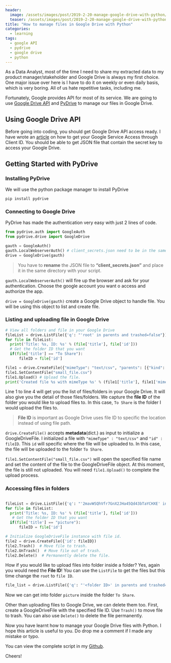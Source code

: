 ```yaml
---
header:
  image: /assets/images/post/2019-2-20-manage-google-drive-with-python/cover-photo.jpg
  teaser: /assets/images/post/2019-2-20-manage-google-drive-with-python/cover-photo.jpg
title: "How to manage files in Google Drive with Python"
categories:
  - learning
tags:
  - google API
  - pydrive
  - google drive
  - python
---
```


As a Data Analyst, most of the time I need to share my extracted data to my product manager/stakeholder and Google Drive is always my first choice. One major issue over here is I have to do it on weekly or even daily basis, which is very boring. All of us hate repetitive tasks, including me.


Fortunately, Google provides API for most of its service. We are going to use [Google Drive API](https://developers.google.com/drive/) and [PyDrive](https://pythonhosted.org/PyDrive/) to manage our files in Google Drive.


## Using Google Drive API

Before going into coding, you should get Google Drive API access ready. I have wrote an [article](https://chingjunetao.github.io//learning/simple-way-to-access-google-api/) on how to get your Google Service Access through Client ID. You should be able to get JSON file that contain the secret key to access your Google Drive.


## Getting Started with PyDrive

### Installing PyDrive
We will use the python package manager to install PyDrive

```
pip install pydrive
```

### Connecting to Google Drive
PyDrive has made the authentication very easy with just 2 lines of code.

```python
from pydrive.auth import GoogleAuth
from pydrive.drive import GoogleDrive

gauth = GoogleAuth()
gauth.LocalWebserverAuth() # client_secrets.json need to be in the same directory as the script
drive = GoogleDrive(gauth)
```

> You have to **rename** the JSON file to **“client_secrets.json”** and place it in the same directory with your script.

`gauth.LocalWebserverAuth()` will fire up the browser and ask for your authentication. Choose the google account you want o access and authorize the app.

`drive = GoogleDrive(gauth)` create a Google Drive object to handle file. You will be using this object to list and create file.


### Listing and uploading file in Google Drive

```python
# View all folders and file in your Google Drive
fileList = drive.ListFile({'q': "'root' in parents and trashed=false"}).GetList()
for file in fileList:
  print('Title: %s, ID: %s' % (file['title'], file['id']))
  # Get the folder ID that you want
  if(file['title'] == "To Share"):
      fileID = file['id']

file1 = drive.CreateFile({"mimeType": "text/csv", "parents": [{"kind": "drive#fileLink", "id": fileID}]})
file1.SetContentFile("small_file.csv")
file1.Upload() # Upload the file.
print('Created file %s with mimeType %s' % (file1['title'], file1['mimeType']))   
```

Line 1 to line 4 will get you the list of files/folders in your Google Drive. It will also give you the detail of those files/folders. We capture the **file ID** of the folder you would like to upload files to. In this case, `To Share` is the folder I would upload the files to.

> **File ID** is important as Google Drive uses file ID to specific the location instead of using file path.

`drive.CreateFile()` accepts **metadata**(dict.) as input to initialize a GoogleDriveFile. I initialized a file with `"mimeType" : "text/csv"` and `"id" : fileID`. This `id` will specific where the file will be uploaded to. In this case, the file will be uploaded to the folder `To Share`.

`file1.SetContentFile("small_file.csv")` will open the specified file name and set the content of the file to the GoogleDriveFile object. At this moment, the file is still not uploaded. You will need `file1.Upload()` to complete the upload process.


### Accessing files in folders

```python

fileList = drive.ListFile({'q': "'2mavWSQhVfr7GnX2JHa45Qd43bTaYCHXE' in parents and trashed=false"}).GetList()
for file in fileList:
  print('Title: %s, ID: %s' % (file['title'], file['id']))
   # Get the folder ID that you want
  if(file['title'] == "picture"):
      fileID = file['id']

# Initialize GoogleDriveFile instance with file id.
file2 = drive.CreateFile({'id': fileID})
file2.Trash()  # Move file to trash.
file2.UnTrash()  # Move file out of trash.
file2.Delete()  # Permanently delete the file.
```

How if you would like to upload files into folder inside a folder? Yes, again you would need the **File ID**! You can use the `ListFile` to get the files but this time change the `root` to `file ID`.

```python
file_list = drive.ListFile({'q': "'<folder ID>' in parents and trashed=false"}).GetList()
```

Now we can get into folder `picture` inside the folder `To Share`.

Other than uploading files to Google Drive, we can delete them too. First, create a GoogleDriveFile with the specified file ID. Use `Trash()` to move file to trash. You can also use `Delete()` to delete the file permanently.

Now you have learnt how to manage your Google Drive files with Python. I hope this article is useful to you. Do drop me a comment if I made any mistake or typo.

You can view the complete script in my [Github](https://github.com/chingjunetao/google-service-with-python/tree/master/google-drive-with-python).

Cheers!
